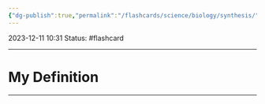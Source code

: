 ```yaml
---
{"dg-publish":true,"permalink":"/flashcards/science/biology/synthesis/","updated":"2024-03-01T08:57:58.966-06:00"}
---
```


2023-12-11 
10:31
Status: #flashcard 



---
# My Definition


---